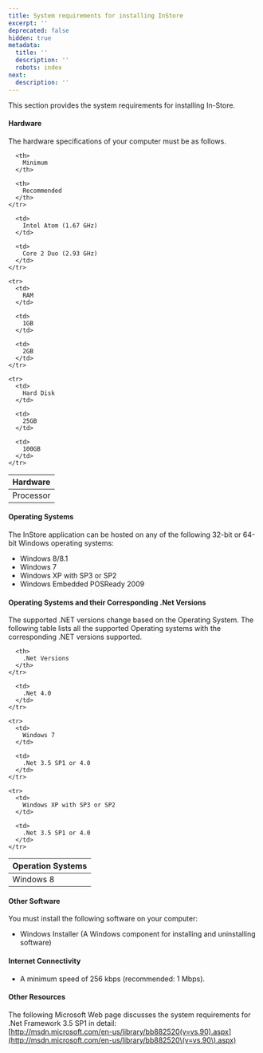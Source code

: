 ```yaml
---
title: System requirements for installing InStore
excerpt: ''
deprecated: false
hidden: true
metadata:
  title: ''
  description: ''
  robots: index
next:
  description: ''
---
```

This section provides the system requirements for installing In-Store.

#### Hardware

The hardware specifications of your computer must be as follows.

<Table align={["left","left","left"]}>
  <thead>
    <tr>
      <th>
        Hardware
      </th>

      <th>
        Minimum
      </th>

      <th>
        Recommended
      </th>
    </tr>
  </thead>

  <tbody>
    <tr>
      <td>
        Processor
      </td>

      <td>
        Intel Atom (1.67 GHz)
      </td>

      <td>
        Core 2 Duo (2.93 GHz)
      </td>
    </tr>

    <tr>
      <td>
        RAM
      </td>

      <td>
        1GB
      </td>

      <td>
        2GB
      </td>
    </tr>

    <tr>
      <td>
        Hard Disk
      </td>

      <td>
        25GB
      </td>

      <td>
        100GB
      </td>
    </tr>
  </tbody>
</Table>

#### Operating Systems 

The InStore application can be hosted on any of the following 32-bit or 64-bit Windows operating systems:

* Windows 8/8.1
* Windows 7
* Windows XP with SP3 or SP2
* Windows Embedded POSReady 2009

#### Operating Systems and their Corresponding .Net Versions

The supported .NET versions change based on the Operating System. The following table lists all the supported Operating systems with the corresponding .NET versions supported.

<Table align={["left","left"]}>
  <thead>
    <tr>
      <th>
        Operation Systems
      </th>

      <th>
        .Net Versions
      </th>
    </tr>
  </thead>

  <tbody>
    <tr>
      <td>
        Windows 8
      </td>

      <td>
        .Net 4.0
      </td>
    </tr>

    <tr>
      <td>
        Windows 7
      </td>

      <td>
        .Net 3.5 SP1 or 4.0
      </td>
    </tr>

    <tr>
      <td>
        Windows XP with SP3 or SP2
      </td>

      <td>
        .Net 3.5 SP1 or 4.0
      </td>
    </tr>
  </tbody>
</Table>

#### Other Software

You must install the following software on your computer:

* Windows Installer (A Windows component for installing and uninstalling software)

#### Internet Connectivity

* A minimum speed of 256 kbps (recommended: 1 Mbps).

#### Other Resources

The following Microsoft Web page discusses the system requirements for .Net Framework 3.5 SP1 in detail:\
[http://msdn.microsoft.com/en-us/library/bb882520(v=vs.90).aspx](http://msdn.microsoft.com/en-us/library/bb882520\(v=vs.90\).aspx)